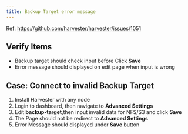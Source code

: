 ```yaml
---
title: Backup Target error message
---
```

Ref: https://github.com/harvester/harvester/issues/1051

## Verify Items
  - Backup target should check input before Click **Save**
  - Error message should displayed on edit page when input is wrong

## Case: Connect to invalid Backup Target
1. Install Harvester with any node
2. Login to dashboard, then navigate to **Advanced Settings**
3. Edit **backup-target**,then input invalid data for NFS/S3 and click **Save**
4. The Page should not be redirect to **Advanced Settings**
5. Error Message should displayed under **Save** button
